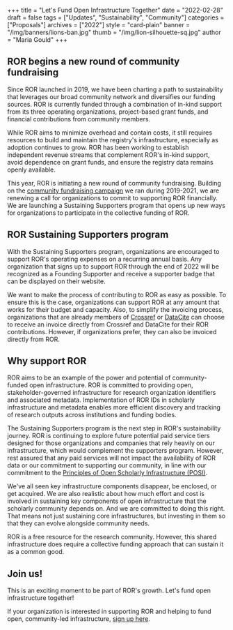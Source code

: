 +++
title = "Let's Fund Open Infrastructure Together"
date = "2022-02-28"
draft = false
tags = ["Updates", "Sustainability", "Community"]
categories = ["Proposals"]
archives = ["2022"]
style = "card-plain"
banner = "/img/banners/lions-ban.jpg"
thumb = "/img/lion-silhouette-sq.jpg"
author = "Maria Gould"
+++

## **ROR begins a new round of community fundraising**

Since ROR launched in 2019, we have been charting a path to sustainability that leverages our broad community network and diversifies our funding sources. ROR is currently funded through a combination of in-kind support from its three operating organizations, project-based grant funds, and financial contributions from community members.

While ROR aims to minimize overhead and contain costs, it still requires resources to build and maintain the registry's infrastructure, especially as adoption continues to grow. ROR has been working to establish independent revenue streams that complement ROR's in-kind support, avoid dependence on grant funds, and ensure the registry data remains openly available.

This year, ROR is initiating a new round of community fundraising. Building on the [community fundraising campaign](/blog/2019-10-16-help-sustain-ror) we ran during 2019-2021, we are renewing a call for organizations to commit to supporting ROR financially. We are launching a Sustaining Supporters program that opens up new ways for organizations to participate in the collective funding of ROR.

## **ROR Sustaining Supporters program**

With the Sustaining Supporters program, organizations are encouraged to support ROR's operating expenses on a recurring annual basis. Any organization that signs up to support ROR through the end of 2022 will be recognized as a Founding Supporter and receive a supporter badge that can be displayed on their website.

We want to make the process of contributing to ROR as easy as possible. To ensure this is the case, organizations can support ROR at any amount that works for their budget and capacity. Also, to simplify the invoicing process, organizations that are already members of [Crossref](https://www.crossref.org) or [DataCite](https://datacite.org) can choose to receive an invoice directly from Crossref and DataCite for their ROR contributions. However, if organizations prefer, they can also be invoiced directly from ROR.

## **Why support ROR**

ROR aims to be an example of the power and potential of community-funded open infrastructure. ROR is committed to providing open, stakeholder-governed infrastructure for research organization identifiers and associated metadata. Implementation of ROR IDs in scholarly infrastructure and metadata enables more efficient discovery and tracking of research outputs across institutions and funding bodies.

The Sustaining Supporters program is the next step in ROR's sustainability journey. ROR is continuing to explore future potential paid service tiers designed for those organizations and companies that rely heavily on our infrastructure, which would complement the supporters program. However, rest assured that any paid services will not impact the availability of ROR data or our commitment to supporting our community, in line with our commitment to the [Principles of Open Scholarly Infrastructure (POSI)](https://openscholarlyinfrastructure.org/).

We've all seen key infrastructure components disappear, be enclosed, or get acquired. We are also realistic about how much effort and cost is involved in sustaining key components of open infrastructure that the scholarly community depends on. And we are committed to doing this right. That means not just sustaining core infrastructures, but investing in them so that they can evolve alongside community needs.

ROR is a free resource for the research community. However, this shared infrastructure does require a collective funding approach that can sustain it as a common good.

## **Join us!**

This is an exciting moment to be part of ROR's growth. Let's fund open infrastructure together!

If your organization is interested in supporting ROR and helping to fund open, community-led infrastructure, [sign up here](https://ror.org/sustain/).

